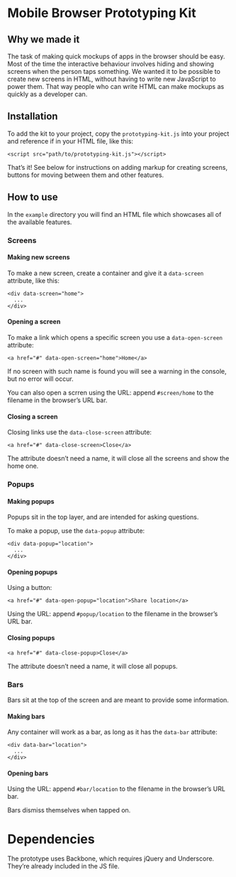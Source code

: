 # Mobile Browser Prototyping Kit

## Why we made it

The task of making quick mockups of apps in the browser should be easy. Most of the time the interactive behaviour involves hiding and showing screens when the person taps something. We wanted it to be possible to create new screens in HTML, without having to write new JavaScript to power them. That way people who can write HTML can make mockups as quickly as a developer can.

## Installation

To add the kit to your project, copy the `prototyping-kit.js` into your project and reference if in your HTML file, like this:

```
<script src="path/to/prototyping-kit.js"></script>
```

That’s it! See below for instructions on adding markup for creating screens, buttons for moving between them and other features.

## How to use

In the `example` directory you will find an HTML file which showcases all of the available features.

### Screens

#### Making new screens

To make a new screen, create a container and give it a `data-screen` attribute, like this:

```
<div data-screen="home">
  ...
</div>
```

#### Opening a screen

To make a link which opens a specific screen you use a `data-open-screen` attribute:

```
<a href="#" data-open-screen="home">Home</a>
```

If no screen with such name is found you will see a warning in the console, but no error will occur.

You can also open a scrren using the URL: append `#screen/home` to the filename in the browser’s URL bar.

#### Closing a screen

Closing links use the `data-close-screen` attribute:

```
<a href="#" data-close-screen>Close</a>
```

The attribute doesn’t need a name, it will close all the screens and show the home one.

### Popups

#### Making popups

Popups sit in the top layer, and are intended for asking questions.

To make a popup, use the `data-popup` attribute:

```
<div data-popup="location">
  ...
</div>
```

#### Opening popups

Using a button:

```
<a href="#" data-open-popup="location">Share location</a>
```

Using the URL: append `#popup/location` to the filename in the browser’s URL bar.

#### Closing popups

```
<a href="#" data-close-popup>Close</a>
```

The attribute doesn’t need a name, it will close all popups.

### Bars

Bars sit at the top of the screen and are meant to provide some information.

#### Making bars

Any container will work as a bar, as long as it has the `data-bar` attribute:

```
<div data-bar="location">
  ...
</div>
```

#### Opening bars

Using the URL: append `#bar/location` to the filename in the browser’s URL bar.

Bars dismiss themselves when tapped on.

# Dependencies

The prototype uses Backbone, which requires jQuery and Underscore. They’re already included in the JS file.
